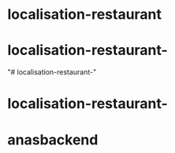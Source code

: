 # localisation-restaurant
# localisation-restaurant-
"# localisation-restaurant-" 
# localisation-restaurant-
# anasbackend
